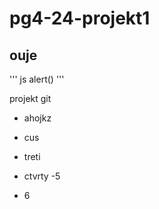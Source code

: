 # pg4-24-projekt1
## ouje

''' js
alert()
'''

projekt git

- ahojkz
- cus
- treti
- ctvrty
-5

- 6
